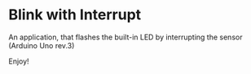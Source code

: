 # Blink with Interrupt

An application, that flashes the built-in LED by interrupting the sensor (Arduino Uno rev.3)

Enjoy!
